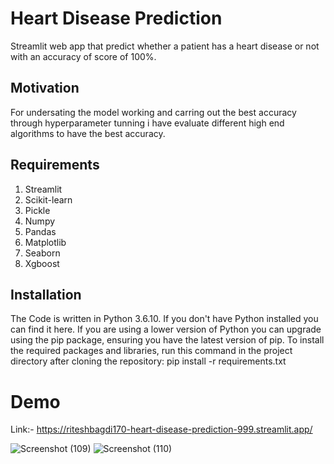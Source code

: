 # Heart Disease Prediction
Streamlit web app that predict whether a patient has a heart disease or not with an accuracy of score of 100%.

## Motivation

For undersating the model working and carring out the best accuracy through hyperparameter tunning i have evaluate different high end algorithms to have the best accuracy.

## Requirements

1. Streamlit
2. Scikit-learn
3. Pickle
4. Numpy
5. Pandas
6. Matplotlib
7. Seaborn
8. Xgboost

## Installation

The Code is written in Python 3.6.10. If you don't have Python installed you can find it here. If you are using a lower version of Python you can upgrade using the pip package, ensuring you have the latest version of pip. To install the required packages and libraries, run this command in the project directory after cloning the repository:
pip install -r requirements.txt

# Demo

Link:- https://riteshbagdi170-heart-disease-prediction-999.streamlit.app/

![Screenshot (109)](https://user-images.githubusercontent.com/40036155/210104729-1df47e02-b151-47fb-99d6-562a00720ecd.png)
![Screenshot (110)](https://user-images.githubusercontent.com/40036155/210104730-fbaac28f-7a2f-4419-8897-25d926ecd480.png)

